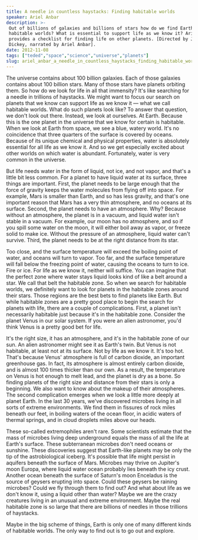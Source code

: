 ```yaml
---
title: A needle in countless haystacks: Finding habitable worlds
speaker: Ariel Anbar
description: >-
 Out of billions of galaxies and billions of stars how do we find Earth-like
 habitable worlds? What is essential to support life as we know it? Ariel Anbar
 provides a checklist for finding life on other planets. [Directed by Jeremiah
 Dickey, narrated by Ariel Anbar].
date: 2012-11-08
tags: ["teded","space","science","universe","planets"]
slug: ariel_anbar_a_needle_in_countless_haystacks_finding_habitable_worlds
---
```


The universe contains about 100 billion galaxies. Each of those galaxies contains about
100 billion stars. Many of those stars have planets orbiting them. So how do we look for
life in all that immensity? It's like searching for a needle in trillions of haystacks. We
might want to focus our search on planets that we know can support life as we know it —
what we call habitable worlds. What do such planets look like? To answer that question, we
don't look out there. Instead, we look at ourselves. At Earth. Because this is the one
planet in the universe that we know for certain is habitable. When we look at Earth from
space, we see a blue, watery world. It's no coincidence that three quarters of the surface
is covered by oceans. Because of its unique chemical and physical properties, water is
absolutely essential for all life as we know it. And so we get especially excited about
other worlds on which water is abundant. Fortunately, water is very common in the
universe.

But life needs water in the form of liquid, not ice, and not vapor, and that's a little
bit less common. For a planet to have liquid water at its surface, three things are
important. First, the planet needs to be large enough that the force of gravity keeps the
water molecules from flying off into space. For example, Mars is smaller than Earth, and
so has less gravity, and that's one important reason that Mars has a very thin atmosphere,
and no oceans at its surface. Second, the planet needs to have an atmosphere. Why? Because
without an atmosphere, the planet is in a vacuum, and liquid water isn't stable in a
vacuum. For example, our moon has no atmosphere, and so if you spill some water on the
moon, it will either boil away as vapor, or freeze solid to make ice. Without the pressure
of an atmosphere, liquid water can't survive. Third, the planet needs to be at the right
distance from its star.

Too close, and the surface temperature will exceed the boiling point of water, and oceans
will turn to vapor. Too far, and the surface temperature will fall below the freezing
point of water, causing the oceans to turn to ice. Fire or ice. For life as we know it,
neither will suffice. You can imagine that the perfect zone where water stays liquid looks
kind of like a belt around a star. We call that belt the habitable zone. So when we search
for habitable worlds, we definitely want to look for planets in the habitable zones around
their stars. Those regions are the best bets to find planets like Earth. But while
habitable zones are a pretty good place to begin the search for planets with life, there
are a couple of complications. First, a planet isn't necessarily habitable just because
it's in the habitable zone. Consider the planet Venus in our solar system. If you were an
alien astronomer, you'd think Venus is a pretty good bet for life.

It's the right size, it has an atmosphere, and it's in the habitable zone of our sun. An
alien astronomer might see it as Earth's twin. But Venus is not habitable, at least not at
its surface. Not by life as we know it. It's too hot. That's because Venus' atmosphere is
full of carbon dioxide, an important greenhouse gas. In fact, its atmosphere is almost
entirely carbon dioxide, and is almost 100 times thicker than our own. As a result, the
temperature on Venus is hot enough to melt lead, and the planet is dry as a bone. So
finding planets of the right size and distance from their stars is only a beginning. We
also want to know about the makeup of their atmospheres. The second complication emerges
when we look a little more deeply at planet Earth. In the last 30 years, we've discovered
microbes living in all sorts of extreme environments. We find them in fissures of rock
miles beneath our feet, in boiling waters of the ocean floor, in acidic waters of thermal
springs, and in cloud droplets miles above our heads.

These so-called extremophiles aren't rare. Some scientists estimate that the mass of
microbes living deep underground equals the mass of all the life at Earth's surface. These
subterranean microbes don't need oceans or sunshine. These discoveries suggest that
Earth-like planets may be only the tip of the astrobiological iceberg. It's possible that
life might persist in aquifers beneath the surface of Mars. Microbes may thrive on
Jupiter's moon Europa, where liquid water ocean probably lies beneath the icy crust.
Another ocean beneath the surface of Saturn's moon Enceladus is the source of geysers
erupting into space. Could these geysers be raining microbes? Could we fly through them to
find out? And what about life as we don't know it, using a liquid other than water? Maybe
we are the crazy creatures living in an unusual and extreme environment. Maybe the real
habitable zone is so large that there are billions of needles in those trillions of
haystacks.

Maybe in the big scheme of things, Earth is only one of many different kinds of habitable
worlds. The only way to find out is to go out and explore.

<!--
ad_duration=0
event="TED-Ed"
external_start_time=0
intro_duration=0
is_subtitle_required="False"
is_talk_featured="False"
language="en"
language_swap="False"
native_language="en"
number_of_related_talks=6
number_of_speakers=1
number_of_subtitled_videos=0
number_of_tags=5
number_of_talk_download_languages=20
number_of_talk_more_resources=0
number_of_talk_recommendations=0
number_of_talks_take_actions=0
post_ad_duration=0
published_timestamp="2018-12-10 15:27:16"
recording_date="2012-11-08"
speaker_is_published=0
speaker_name="Ariel Anbar"
talk_name="A needle in countless haystacks: Finding habitable worlds"
talks_tags=["teded","space","science","universe","planets"]
url_photo_talk="https://s3.amazonaws.com/talkstar-photos/uploads/f2571004-b998-4a65-a6d6-c3c3cdf8b14f/157_needleinhay.jpg"
url_webpage="https://www.ted.com/talks/ariel_anbar_a_needle_in_countless_haystacks_finding_habitable_worlds"
video_type_name="TED-Ed Original"
-->